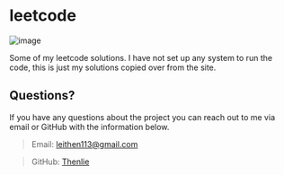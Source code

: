 # leetcode

![image](https://user-images.githubusercontent.com/41388783/205420772-3c23afa2-53cf-434d-8abc-5bd81e99954d.png)

Some of my leetcode solutions. I have not set up any system to run the code, this is just my solutions copied over from the site.

## Questions?

If you have any questions about the project you can reach out to me via email or GitHub with the information below. 

>Email: leithen113@gmail.com 

>GitHub: [Thenlie](https://github.com/Thenlie)

